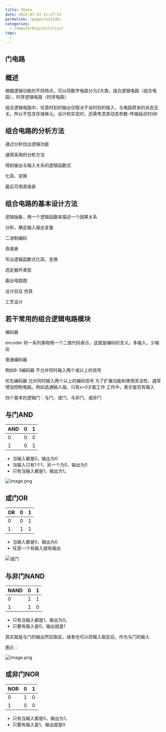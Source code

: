 ```yaml
---
title: 5Gate
date: 2022-07-23 22:27:53
permalink: /pages/e221db/
categories:
  - ComputerDigitalCircuit
tags:
  - 
---
```

## 门电路

## 概述

根据逻辑功能的不同特点，可以将数字电路分为2大类，组合逻辑电路（组合电路），时序逻辑电路（时序电路）

组合逻辑电路中，任意时刻的输出仅取决于该时刻的输入，与电路原来的状态无关。所以不包含存储单元。设计和实现时，还需考虑其动态参数-传输延迟时间t



## 组合电路的分析方法

通过分析找出逻辑功能

通常采用的分析方法


得到输出与输入关系的逻辑函数式

化简、变换

最后可用真值表



## 组合电路的基本设计方法

逻辑抽象，用一个逻辑函数来描述一个因果关系

分析，确定输入输出变量

二进制编码

真值表



写出逻辑函数式化简，变换

选定器件类型

画出电路图

设计验证  仿真

工艺设计



## 若干常用的组合逻辑电路模块

编码器

encoder 将一系列事物用一个二值代码表示，这就是编码的含义。多输入，少输出

普通编码器

例如8-3编码器  不允许同时输入两个或以上的信号

优先编码器  允许同时输入两个以上的编码信号  为了扩展功能和使用灵活性，通常增加控制电路。例如选通输入端，只有s=0才能工作  工作中，表示是否有输入


四个基本的逻辑门：与门、或门、与非门、或非门



## 与门AND

| AND | 0 | 1 |
| ----- | --- | --- |
| 0   | 0 | 0 |
| 1   | 0 | 1 |

* 当输入都是0，输出为0
* 当输入只有1个1，另一个为0，输出为0
* 只有当输入都是1，输出为1。

![image.png](assets/image-20220320201205-vv5lu0v.png "与门")



## 或门OR

| OR | 0 | 1 |
| ---- | --- | --- |
| 0  | 0 | 1 |
| 1  | 1 | 1 |

* 当输入都是0，输出为0
* 任意一个有输入就有输出

![或门](assets/image-20220320201129-opkgzwo.png "或门")



## 与非门NAND

| NAND | 0 | 1 |
| ------ | --- | --- |
| 0    | 1 | 1 |
| 1    | 1 | 0 |

* 只有当输入都是1，输出为0。
* 只要有输入是0，输出就是1

其实就是与门的输出然后取反，或者也可以将输入取反后，作为与门的输入


图示：

![image.png](assets/image-20220320201033-om3kez8.png "与非门")



## 或非门NOR

| NOR | 0 | 1 |
| ----- | --- | --- |
| 0   | 1 | 0 |
| 1   | 0 | 0 |

* 只有当输入都是0，输出为1。
* 只要有输入是1，输出就是0